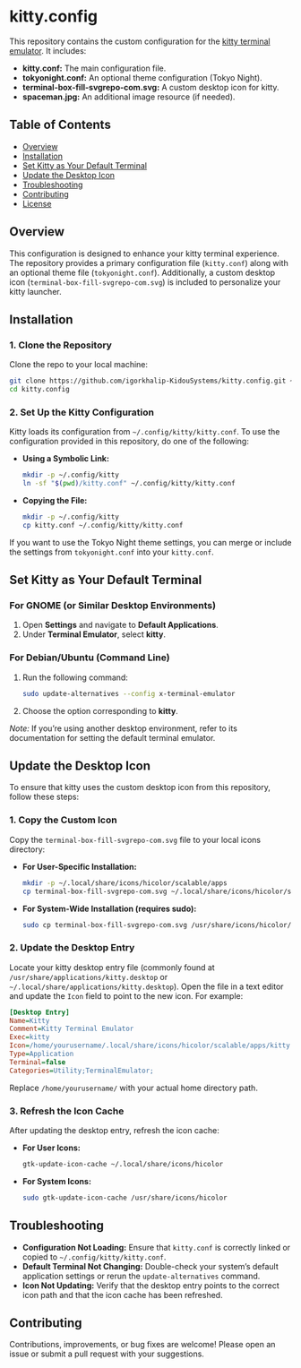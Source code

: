 
# kitty.config

This repository contains the custom configuration for the [kitty terminal emulator](https://sw.kovidgoyal.net/kitty/). It includes:
- **kitty.conf:** The main configuration file.
- **tokyonight.conf:** An optional theme configuration (Tokyo Night).
- **terminal-box-fill-svgrepo-com.svg:** A custom desktop icon for kitty.
- **spaceman.jpg:** An additional image resource (if needed).

## Table of Contents
- [Overview](#overview)
- [Installation](#installation)
- [Set Kitty as Your Default Terminal](#set-kitty-as-your-default-terminal)
- [Update the Desktop Icon](#update-the-desktop-icon)
- [Troubleshooting](#troubleshooting)
- [Contributing](#contributing)
- [License](#license)

## Overview
This configuration is designed to enhance your kitty terminal experience. The repository provides a primary configuration file (`kitty.conf`) along with an optional theme file (`tokyonight.conf`). Additionally, a custom desktop icon (`terminal-box-fill-svgrepo-com.svg`) is included to personalize your kitty launcher.

## Installation

### 1. Clone the Repository
Clone the repo to your local machine:
```bash
git clone https://github.com/igorkhalip-KidouSystems/kitty.config.git ~/.config/kitty
cd kitty.config
```

### 2. Set Up the Kitty Configuration
Kitty loads its configuration from `~/.config/kitty/kitty.conf`. To use the configuration provided in this repository, do one of the following:

- **Using a Symbolic Link:**
  ```bash
  mkdir -p ~/.config/kitty
  ln -sf "$(pwd)/kitty.conf" ~/.config/kitty/kitty.conf
  ```

- **Copying the File:**
  ```bash
  mkdir -p ~/.config/kitty
  cp kitty.conf ~/.config/kitty/kitty.conf
  ```

If you want to use the Tokyo Night theme settings, you can merge or include the settings from `tokyonight.conf` into your `kitty.conf`.

## Set Kitty as Your Default Terminal

### For GNOME (or Similar Desktop Environments)
1. Open **Settings** and navigate to **Default Applications**.
2. Under **Terminal Emulator**, select **kitty**.

### For Debian/Ubuntu (Command Line)
1. Run the following command:
   ```bash
   sudo update-alternatives --config x-terminal-emulator
   ```
2. Choose the option corresponding to **kitty**.

*Note:* If you’re using another desktop environment, refer to its documentation for setting the default terminal emulator.

## Update the Desktop Icon

To ensure that kitty uses the custom desktop icon from this repository, follow these steps:

### 1. Copy the Custom Icon
Copy the `terminal-box-fill-svgrepo-com.svg` file to your local icons directory:

- **For User-Specific Installation:**
  ```bash
  mkdir -p ~/.local/share/icons/hicolor/scalable/apps
  cp terminal-box-fill-svgrepo-com.svg ~/.local/share/icons/hicolor/scalable/apps/kitty.svg
  ```

- **For System-Wide Installation (requires sudo):**
  ```bash
  sudo cp terminal-box-fill-svgrepo-com.svg /usr/share/icons/hicolor/scalable/apps/kitty.svg
  ```

### 2. Update the Desktop Entry
Locate your kitty desktop entry file (commonly found at `/usr/share/applications/kitty.desktop` or `~/.local/share/applications/kitty.desktop`). Open the file in a text editor and update the `Icon` field to point to the new icon. For example:

```ini
[Desktop Entry]
Name=Kitty
Comment=Kitty Terminal Emulator
Exec=kitty
Icon=/home/yourusername/.local/share/icons/hicolor/scalable/apps/kitty.svg
Type=Application
Terminal=false
Categories=Utility;TerminalEmulator;
```

Replace `/home/yourusername/` with your actual home directory path.

### 3. Refresh the Icon Cache
After updating the desktop entry, refresh the icon cache:

- **For User Icons:**
  ```bash
  gtk-update-icon-cache ~/.local/share/icons/hicolor
  ```
- **For System Icons:**
  ```bash
  sudo gtk-update-icon-cache /usr/share/icons/hicolor
  ```

## Troubleshooting
- **Configuration Not Loading:** Ensure that `kitty.conf` is correctly linked or copied to `~/.config/kitty/kitty.conf`.
- **Default Terminal Not Changing:** Double-check your system’s default application settings or rerun the `update-alternatives` command.
- **Icon Not Updating:** Verify that the desktop entry points to the correct icon path and that the icon cache has been refreshed.

## Contributing
Contributions, improvements, or bug fixes are welcome! Please open an issue or submit a pull request with your suggestions.

